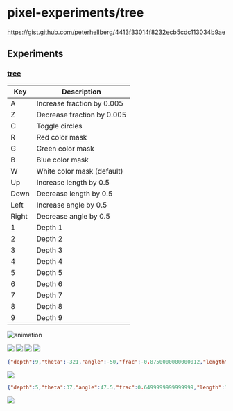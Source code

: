 # pixel-experiments/tree

https://gist.github.com/peterhellberg/4413f33014f8232ecb5cdc113034b9ae

## Experiments

### [tree](/tree/tree.go)

| Key   | Description                |
|-------|----------------------------|
| A     | Increase fraction by 0.005 |
| Z     | Decrease fraction by 0.005 |
| C     | Toggle circles             |
| R     | Red color mask             |
| G     | Green color mask           |
| B     | Blue color mask            |
| W     | White color mask (default) |
| Up    | Increase length by 0.5     |
| Down  | Decrease length by 0.5     |
| Left  | Increase angle by 0.5      |
| Right | Decrease angle by 0.5      |
| 1     | Depth 1                    |
| 2     | Depth 2                    |
| 3     | Depth 3                    |
| 4     | Depth 4                    |
| 5     | Depth 5                    |
| 6     | Depth 6                    |
| 7     | Depth 7                    |
| 8     | Depth 8                    |
| 9     | Depth 9                    |

![animation](https://user-images.githubusercontent.com/565124/29730798-1aae495c-89e2-11e7-8071-3359f3c74088.gif)

![](https://user-images.githubusercontent.com/565124/29733012-84136aa4-89eb-11e7-98a7-7f60b7ba6399.png)
![](https://user-images.githubusercontent.com/565124/29733017-87751a62-89eb-11e7-8044-c2f0c52e5034.png)
![](https://user-images.githubusercontent.com/565124/29733021-8a9efd70-89eb-11e7-86a2-9bff6dfc99ee.png)
![](https://user-images.githubusercontent.com/565124/29733023-8ca77d9a-89eb-11e7-99c0-b036ded67336.png)

```json
{"depth":9,"theta":-321,"angle":-50,"frac":-0.8750000000000012,"length":369,"mask":{"R":128,"G":128,"B":255,"A":255},"circles":true}
```
![](https://user-images.githubusercontent.com/565124/29735357-ad33db96-89f8-11e7-88f0-087dba0a2a87.png)

```json
{"depth":5,"theta":37,"angle":47.5,"frac":0.6499999999999999,"length":155,"mask":{"R":255,"G":128,"B":128,"A":255},"circles":false}
```
![](https://user-images.githubusercontent.com/565124/29735431-36e99682-89f9-11e7-9027-99a0f06b0ff1.png)
